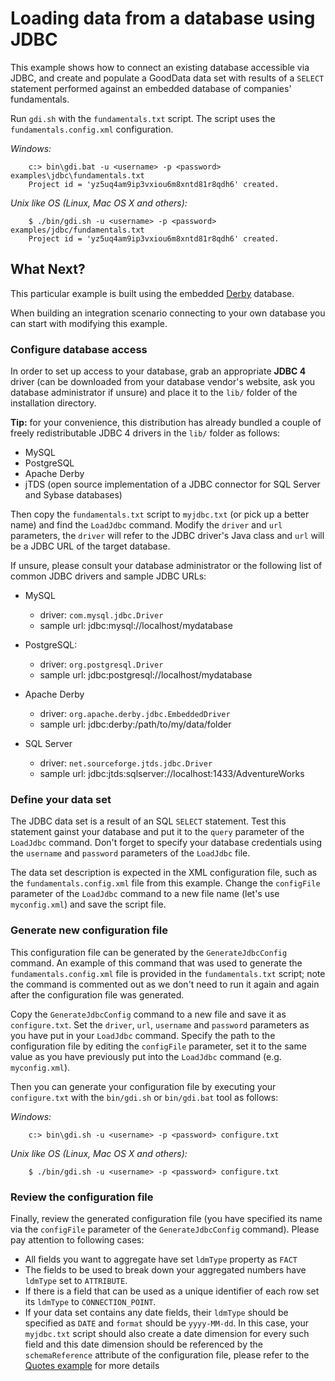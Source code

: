 # Loading data from a database using JDBC

This example shows how to connect an existing database accessible via JDBC, and create and populate a GoodData data set with results of a `SELECT` statement performed against an embedded database of companies' fundamentals.

Run `gdi.sh` with the `fundamentals.txt` script. The script uses the `fundamentals.config.xml` configuration.

_Windows:_

        c:> bin\gdi.bat -u <username> -p <password> examples\jdbc\fundamentals.txt
        Project id = 'yz5uq4am9ip3vxiou6m8xntd81r8qdh6' created.

_Unix like OS (Linux, Mac OS X and others):_

        $ ./bin/gdi.sh -u <username> -p <password> examples/jdbc/fundamentals.txt
        Project id = 'yz5uq4am9ip3vxiou6m8xntd81r8qdh6' created.


## What Next?

This particular example is built using the embedded [Derby](http://db.apache.org/derby/) database.

When building an integration scenario connecting to your own database you can start with modifying this example.

### Configure database access

In order to set up access to your database, grab an appropriate **JDBC 4** driver (can be downloaded from your database vendor's website, ask you database administrator if unsure) and place it to the `lib/` folder of the installation directory. 

**Tip:** for your convenience, this distribution has already bundled a couple of freely redistributable JDBC 4 drivers in the `lib/` folder as follows:

 - MySQL
 - PostgreSQL
 - Apache Derby
 - jTDS (open source implementation of a JDBC connector for SQL Server and Sybase databases)

Then copy the `fundamentals.txt` script to `myjdbc.txt` (or pick up a better name) and find the `LoadJdbc` command. Modify the `driver` and `url` parameters, the `driver` will refer to the JDBC driver's Java class and `url` will be a JDBC URL of the target database. 

If unsure, please consult your database administrator or the following list of common JDBC drivers and sample JDBC URLs:

 - MySQL

   - driver: `com.mysql.jdbc.Driver`
   - sample url: jdbc:mysql://localhost/mydatabase

 - PostgreSQL:

   - driver: `org.postgresql.Driver`
   - sample url: jdbc:postgresql://localhost/mydatabase

- Apache Derby

   - driver: `org.apache.derby.jdbc.EmbeddedDriver`
   - sample url: jdbc:derby:/path/to/my/data/folder

- SQL Server

    - driver: `net.sourceforge.jtds.jdbc.Driver`
    - sample url: jdbc:jtds:sqlserver://localhost:1433/AdventureWorks

### Define your data set

The JDBC data set is a result of an SQL `SELECT` statement. Test this statement gainst your database and put it to the `query` parameter of the `LoadJdbc` command. Don't forget to specify your database credentials using the `username` and `password` parameters of the `LoadJdbc` file.

The data set description is expected in the XML configuration file, such as the `fundamentals.config.xml` file from this example. Change the `configFile` parameter of the `LoadJdbc` command to a new file name (let's use `myconfig.xml`) and save the script file.

### Generate new configuration file

This configuration file can be generated by the `GenerateJdbcConfig` command. An example of this command that was used to generate the `fundamentals.config.xml` file is provided in the `fundamentals.txt` script; note the command is commented out as we don't need to run it again and again after the configuration file was generated.

Copy the `GenerateJdbcConfig` command to a new file and save it as `configure.txt`. Set the `driver`, `url`, `username` and `password` parameters as you have put in your `LoadJdbc` command. Specify the path to the configuration file by editing the `configFile` parameter, set it to the same value as you have previously put into the `LoadJdbc` command (e.g. `myconfig.xml`).

Then you can generate your configuration file by executing your `configure.txt` with the `bin/gdi.sh` or `bin/gdi.bat` tool as follows:

_Windows:_

        c:> bin\gdi.sh -u <username> -p <password> configure.txt

_Unix like OS (Linux, Mac OS X and others):_

        $ ./bin/gdi.sh -u <username> -p <password> configure.txt

### Review the configuration file

Finally, review the generated configuration file (you have specified its name via the `configFile` parameter of the `GenerateJdbcConfig` command). Please pay attention to following cases:

  - All fields you want to aggregate have set `ldmType` property as `FACT`
  - The fields to be used to break down your aggregated numbers have `ldmType` set to `ATTRIBUTE`.
  - If there is a field that can be used as a unique identifier of each row set its `ldmType` to `CONNECTION_POINT`. 
  - If your data set contains any date fields, their `ldmType` should be specified as `DATE` and `format` should be `yyyy-MM-dd`. In this case, your `myjdbc.txt` script should also create a date dimension for every such field and this date dimension should be referenced by the `schemaReference` attribute of the configuration file, please refer to the [Quotes example](../quotes/#readme) for more details 

